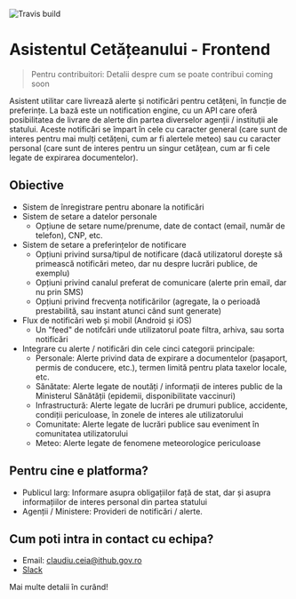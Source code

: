 ![Travis build](https://travis-ci.org/ClaudiuCeia/asistentul_cetateanului_frontend.svg?branch=master)

# Asistentul Cetățeanului - Frontend

> Pentru contribuitori: Detalii despre cum se poate contribui coming soon

Asistent utilitar care livrează alerte și notificări pentru cetățeni, în funcție de preferințe. La bază este un notification engine, cu un API care oferă posibilitatea de livrare de alerte din partea diverselor agenții / instituții ale statului. Aceste notificări se împart în cele cu caracter general (care sunt de interes pentru mai mulți cetățeni, cum ar fi alertele meteo) sau cu caracter personal (care sunt de interes pentru un singur cetățean, cum ar fi cele legate de expirarea documentelor).

## Obiective
- Sistem de înregistrare pentru abonare la notificări
- Sistem de setare a datelor personale 
  - Opțiune de setare nume/prenume, date de contact (email, număr de telefon), CNP, etc.
- Sistem de setare a preferințelor de notificare
  - Opțiuni privind sursa/tipul de notificare (dacă utilizatorul dorește să primească notificări meteo, dar nu despre lucrări publice, de exemplu)
  - Opțiuni privind canalul preferat de comunicare (alerte prin email, dar nu prin SMS)
  - Opțiuni privind frecvența notificărilor (agregate, la o perioadă prestabilită, sau instant atunci când sunt generate)
- Flux de notificări web și mobil (Android și iOS)
  - Un "feed" de notifcări unde utilizatorul poate filtra, arhiva, sau sorta notificări
- Integrare cu alerte / notificări din cele cinci categorii principale:
  - Personale: Alerte privind data de expirare a documentelor (pașaport, permis de conducere, etc.), termen limită pentru plata taxelor locale, etc.
  - Sănătate: Alerte legate de noutăți / informații de interes public de la Ministerul Sănătății (epidemii, disponibilitate vaccinuri)
  - Infrastructură: Alerte legate de lucrări pe drumuri publice, accidente, condiții periculoase, în zonele de interes ale utilizatorului
  - Comunitate: Alerte legate de lucrări publice sau eveniment în comunitatea utilizatorului
  - Meteo: Alerte legate de fenomene meteorologice periculoase

## Pentru cine e platforma?
- Publicul larg: Informare asupra obligațiilor față de stat, dar și asupra informațiilor de interes personal din partea statului
- Agenții / Ministere: Provideri de notificări / alerte. 

## Cum poti intra in contact cu echipa?
- Email: claudiu.ceia@ithub.gov.ro
- [Slack](https://govithub.slack.com/messages/asist_cetatean/details/) 


Mai multe detalii în curând! 
